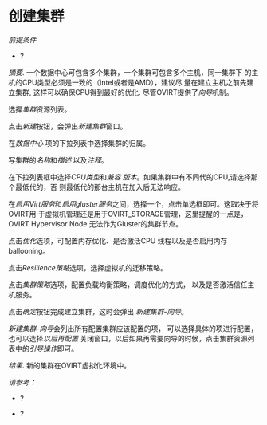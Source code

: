 # 创建集群

*前提条件*

-   ?

*摘要*.
一个数据中心可包含多个集群，一个集群可包含多个主机，同一集群下
的主机的CPU类型必须是一致的（intel或者是AMD），建议尽
量在建立主机之前先建立集群, 这样可以确保CPU得到最好的优化.
尽管OVIRT提供了*向导*机制。

选择*集群*资源列表。

点击*新建*按钮，会弹出*新建集群*窗口。

在*数据中心* 项的下拉列表中选择集群的归属。

写集群的*名称*和*描述* 以及*注释*。

在下拉列表框中选择*CPU类型*和*兼容
版本*。如果集群中有不同代的CPU,请选择那个最低代的，否
则最低代的那台主机在加入后无法响应。

在*启用Virt服务*和*启用gluster服务*之间，选择一个，点击单选框即可。这取决于将OVIRT用
于虚拟机管理还是用于OVIRT\_STORAGE管理，这里提醒的一点是，OVIRT
Hypervisor Node 无法作为Gluster的集群节点。

点击*优化*选项，可配置内存优化、是否激活CPU
线程以及是否启用内存ballooning。

点击*Resilience策略*选项，选择虚拟机的迁移策略。

点击*集群策略*选项，配置负载均衡策略，调度优化的方式，
以及是否激活信任主机服务。

点击*确定*按钮完成建立集群，这时会弹出 *新建集群-向导*。

*新建集群-向导*会列出所有配置集群应该配置的项，
可以选择具体的项进行配置，也可以选择*以后再配置*
关闭窗口，以后如果再需要向导的时候，点击集群资源列表中的*引导操作*即可。

*结果*.
新的集群在OVIRT虚拟化环境中。

*请参考：*

-   ?

-   ?
